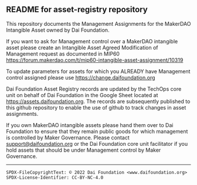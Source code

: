 ## README for asset-registry repository

This repository documents the Management Assignments for the MakerDAO Intangible Asset owned by Dai Foundation. 

If you want to ask for Management control over a MakerDAO intangible asset please create an Intangible Asset Agreed Modification of Management request as documented in MIP60 https://forum.makerdao.com/t/mip60-intangible-asset-assignment/10319

To update parameters for assets for which you ALREADY have Management control assigned please use https://change.daifoundation.org

Dai Foundation Asset Registry records are updated by the TechOps core unit on behalf of Dai Foundation in the Google Sheet located at https://assets.daifoundation.org. The records are subsequently published to this github repository to enable the use of github to track changes in asset assignments.

If you own MakerDAO intangible assets please hand them over to Dai Foundation to ensure that they remain public goods for which management is controlled by Maker Governance. Please contact support@daifoundation.org or the Dai Foundation core unit facilitator if you hold assets that should be under Management control by Maker Governance.

---
```
SPDX-FileCopyrightText: © 2022 Dai Foundation <www.daifoundation.org>
SPDX-License-Identifier: CC-BY-NC-4.0
```
